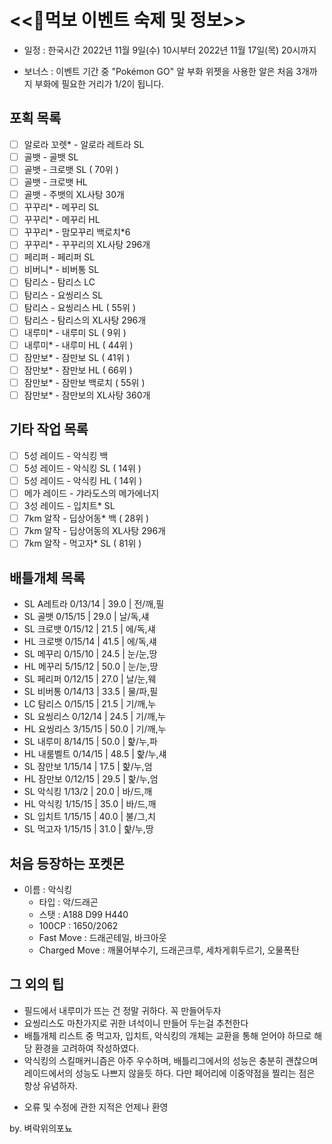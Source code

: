 
# <<🍎먹보 이벤트 숙제 및 정보>>

 - 일정 : 한국시간 2022년 11월 9일(수) 10시부터 2022년 11월 17일(목) 20시까지

 - 보너스 : 이벤트 기간 중 "Pokémon GO" 알 부화 위젯을 사용한 알은 처음 3개까지 부화에 필요한 거리가 1/2이 됩니다. 

## 포획 목록
- [ ] 알로라 꼬렛* - 알로라 레트라 SL
- [ ] 골뱃 - 골뱃 SL
- [ ] 골뱃 - 크로뱃 SL ( 70위 )
- [ ] 골뱃 - 크로뱃 HL
- [ ] 골뱃 - 주뱃의 XL사탕 30개
- [ ] 꾸꾸리* - 메꾸리 SL
- [ ] 꾸꾸리* - 메꾸리 HL
- [ ] 꾸꾸리* - 맘모꾸리 백로치*6
- [ ] 꾸꾸리* - 꾸꾸리의 XL사탕 296개
- [ ] 페리퍼 - 페리퍼 SL
- [ ] 비버니* - 비버통 SL
- [ ] 탐리스 - 탐리스 LC
- [ ] 탐리스 - 요씽리스 SL
- [ ] 탐리스 - 요씽리스 HL ( 55위 )
- [ ] 탐리스 - 탐리스의 XL사탕 296개
- [ ] 내루미* - 내루미 SL ( 9위 )
- [ ] 내루미* - 내루미 HL ( 44위 )
- [ ] 잠만보* - 잠만보 SL ( 41위 )
- [ ] 잠만보* - 잠만보 HL ( 66위 )
- [ ] 잠만보* - 잠만보 백로치 ( 55위 )
- [ ] 잠만보* - 잠만보의 XL사탕 360개

## 기타 작업 목록 
- [ ] 5성 레이드 - 악식킹 백
- [ ] 5성 레이드 - 악식킹 SL ( 14위 )
- [ ] 5성 레이드 - 악식킹 HL ( 14위 )
- [ ] 메가 레이드 - 갸라도스의 메가에너지
- [ ] 3성 레이드 - 입치트* SL
- [ ] 7km 알작 - 딥상어동* 백 ( 28위 )
- [ ] 7km 알작 - 딥상어동의 XL사탕 296개
- [ ] 7km 알작 - 먹고자* SL ( 81위 )

## 배틀개체 목록
  - SL A레트라      0/13/14  |  39.0  |  전/깨,필
  - SL 골뱃            0/15/15  |  29.0  |  날/독,섀
  - SL 크로뱃        0/15/12  |  21.5  |  에/독,섀
  - HL 크로뱃        0/15/14  |  41.5  |  에/독,섀
  - SL 메꾸리        0/15/10  |  24.5  |  눈/눈,땅
  - HL 메꾸리        5/15/12  |  50.0  |  눈/눈,땅
  - SL 페리퍼        0/12/15  |  27.0  |  날/눈,웨
  - SL 비버통        0/14/13  |  33.5  |  물/파,필
  - LC 탐리스        0/15/15  |  21.5  |  기/깨,누
  - SL 요씽리스     0/12/14  |  24.5  |  기/깨,누
  - HL 요씽리스     3/15/15  |  50.0  |  기/깨,누
  - SL 내루미         8/14/15  |  50.0  |  핥/누,파
  - HL 내룸벨트     0/14/15  |  48.5  |  핥/누,섀
  - SL 잠만보          1/15/14  |  17.5  |  핥/누,엄
  - HL 잠만보         0/12/15  |  29.5  |  핥/누,엄
  - SL 악식킹           1/13/2  |  20.0  |  바/드,깨
  - HL 악식킹         1/15/15  |  35.0  |  바/드,깨
  - SL 입치트          1/15/15  |  40.0  |  불/그,치
  - SL 먹고자          1/15/15  |  31.0  |  핥/누,땅


 ## 처음 등장하는 포켓몬
  - 이름 : 악식킹
    - 타입 : 악/드래곤
    - 스탯 : A188 D99 H440
    - 100CP : 1650/2062
    - Fast Move : 드래곤테일, 바크아웃
    - Charged Move : 깨물어부수기, 드래곤크루, 세차게휘두르기, 오물폭탄

## 그 외의 팁
  - 필드에서 내루미가 뜨는 건 정말 귀하다. 꼭 만들어두자
  - 요씽리스도 마찬가지로 귀한 녀석이니 만들어 두는걸 추천한다
  - 배틀개체 리스트 중 먹고자, 입치트, 악식킹의 개체는 교환을 통해 얻어야 하므로 해당 환경을 고려하여 작성하였다.
  - 악식킹의 스킬매커니즘은 아주 우수하며, 배틀리그에서의 성능은 충분히 괜찮으며 레이드에서의 성능도 나쁘지 않을듯 하다. 다만 페어리에 이중약점을 찔리는 점은 항상 유념하자.


  * 오류 및 수정에 관한 지적은 언제나 환영

by. 벼락위의포뇨
